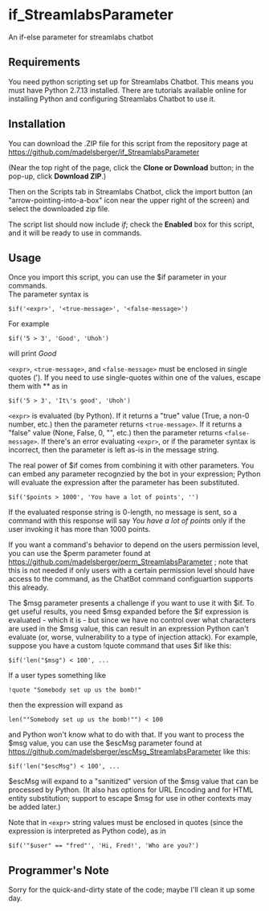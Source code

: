 # if_StreamlabsParameter

An if-else parameter for streamlabs chatbot

## Requirements

You need python scripting set up for Streamlabs Chatbot.  This means you must
have Python 2.7.13 installed.  There are tutorials available online for
installing Python and configuring Streamlabs Chatbot to use it.

## Installation

You can download the .ZIP file for this script from the repository page at
https://github.com/madelsberger/if_StreamlabsParameter

(Near the top right of the page, click the **Clone or Download** button; in the
pop-up, click **Download ZIP**.)

Then on the Scripts tab in Streamlabs Chatbot, click the import button (an
"arrow-pointing-into-a-box" icon near the upper right of the screen) and select
the downloaded zip file.

The script list should now include *if*; check the **Enabled** box for this
script, and it will be ready to use in commands.

## Usage

Once you import this script, you can use the $if parameter in your commands.  
The parameter syntax is

    $if('<expr>', '<true-message>', '<false-message>')

For example

    $if('5 > 3', 'Good', 'Uhoh')

will print *Good*

`<expr>`, `<true-message>`, and `<false-message>` must be enclosed in single
quotes (').  If you need to use single-quotes within one of the values, escape
them with *\* as in

    $if('5 > 3', 'It\'s good', 'Uhoh')

`<expr>` is evaluated (by Python).  If it returns a "true" value (True, a 
non-0 number, etc.) then the parameter returns `<true-message>`.  If it 
returns a "false" value (None, False, 0, "", etc.) then the parameter returns 
`<false-message>`.  If there's an error evaluating `<expr>`, or if the
parameter syntax is incorrect, then the parameter is left as-is in the message
string.

The real power of $if comes from combining it with other parameters.  You can
embed any parameter recognzied by the bot in your expression; Python will
evaluate the expression after the parameter has been substituted.

    $if('$points > 1000', 'You have a lot of points', '')

If the evaluated response string is 0-length, no message is sent, so a command 
with this response will say *You have a lot of points* only if the user
invoking it has more than 1000 points.

If you want a command's behavior to depend on the users permission level, you
can use the $perm parameter found at
https://github.com/madelsberger/perm_StreamlabsParameter ; note that this is
not needed if only users with a certain permission level should have access to
the command, as the ChatBot command configuartion supports this already.

The $msg parameter presents a challenge if you want to use it with $if.  To
get useful results, you need $msg expanded before the $if expression is
evaluated - which it is - but since we have no control over what characters are
used in the $msg value, this can result in an expression Python can't evaluate
(or, worse, vulnerability to a type of injection attack).  For example,
suppose you have a custom !quote command that uses $if like this:

    $if('len("$msg") < 100', ...
 
If a user types something like

    !quote "Somebody set up us the bomb!"

then the expression will expand as

    len(""Somebody set up us the bomb!"") < 100

and Python won't know what to do with that.  If you want to process the $msg
value, you can use the $escMsg parameter found at
https://github.com/madelsberger/escMsg_StreamlabsParameter like this:

    $if('len("$escMsg") < 100', ...

$escMsg will expand to a "sanitized" version of the $msg value that can be
processed by Python.  (It also has options for URL Encoding and for HTML
entity substitution; support to escape $msg for use in other contexts may be
added later.)

Note that in `<expr>` string values must be enclosed in quotes (since the
expression is interpreted as Python code), as in 

    $if('"$user" == "fred"', 'Hi, Fred!', 'Who are you?')

## Programmer's Note

Sorry for the quick-and-dirty state of the code; maybe I'll clean it up some
day.
